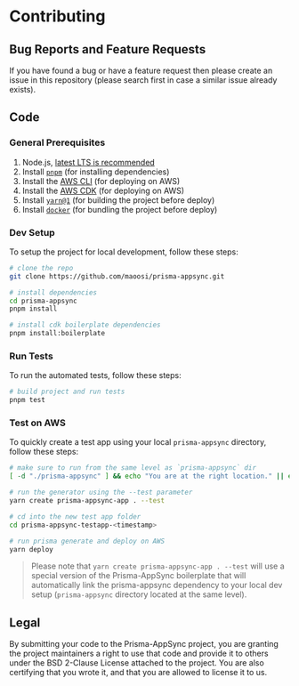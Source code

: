 # Contributing

## Bug Reports and Feature Requests

If you have found a bug or have a feature request then please create an issue in this repository (please search first in case a similar issue already exists).

## Code

### General Prerequisites

1. Node.js, [latest LTS is recommended](https://nodejs.org/en/about/releases/)
2. Install [`pnpm`](https://pnpm.js.org/) (for installing dependencies)
3. Install the [AWS CLI](https://docs.aws.amazon.com/cli/latest/userguide/cli-chap-install.html) (for deploying on AWS)
4. Install the [AWS CDK](https://github.com/aws/aws-cdk) (for deploying on AWS)
5. Install [`yarn@1`](https://classic.yarnpkg.com/en/docs/install/) (for building the project before deploy)
6. Install [`docker`](https://www.docker.com/products/docker-desktop) (for bundling the project before deploy)

### Dev Setup

To setup the project for local development, follow these steps:

```bash
# clone the repo
git clone https://github.com/maoosi/prisma-appsync.git

# install dependencies
cd prisma-appsync
pnpm install

# install cdk boilerplate dependencies
pnpm install:boilerplate
```

### Run Tests

To run the automated tests, follow these steps:

```bash
# build project and run tests
pnpm test
```

### Test on AWS

To quickly create a test app using your local `prisma-appsync` directory, follow these steps:

```bash
# make sure to run from the same level as `prisma-appsync` dir
[ -d "./prisma-appsync" ] && echo "You are at the right location." || echo "Wrong location. Make sure to be at the same level as prisma-appsync dir."

# run the generator using the --test parameter
yarn create prisma-appsync-app . --test

# cd into the new test app folder
cd prisma-appsync-testapp-<timestamp>

# run prisma generate and deploy on AWS
yarn deploy
```

> Please note that `yarn create prisma-appsync-app . --test` will use a special version of the Prisma-AppSync boilerplate that will automatically link the prisma-appsync dependency to your local dev setup (`prisma-appsync` directory located at the same level).

## Legal

By submitting your code to the Prisma-AppSync project, you are granting the project maintainers a right to use that code and provide it to others under the BSD 2-Clause License attached to the project. You are also certifying that you wrote it, and that you are allowed to license it to us.
